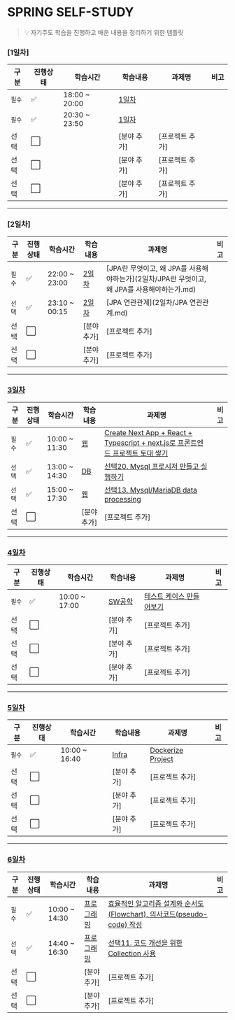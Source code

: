 # SPRING SELF-STUDY
> :bulb: 자기주도 학습을 진행하고 배운 내용을 정리하기 위한 템플릿
### [1일차]

| 구분   | 진행상태             | 학습시간      | 학습내용       | 과제명          | 비고 |
| ------ | -------------------- | ------------- | -------------- | --------------- | ---- |
| `필수` | :white_check_mark:   | 18:00 ~ 20:00 | [1일차](1일차) |                 |      |
| `필수` | :white_check_mark:   | 20:30 ~ 23:50 | [1일차](1일차) |                 |      |
| 선택   | :white_large_square: |               | [분야 추가]    | [프로젝트 추가] |      |
| 선택   | :white_large_square: |               | [분야 추가]    | [프로젝트 추가] |      |
| 선택   | :white_large_square: |               | [분야 추가]    | [프로젝트 추가] |      |

---

### [2일차]

| 구분   | 진행상태             | 학습시간      | 학습내용       | 과제명                                                       | 비고 |
| ------ | -------------------- | ------------- | -------------- | ------------------------------------------------------------ | ---- |
| `필수` | :white_check_mark:   | 22:00 ~ 23:00 | [2일차](2일차) | [JPA란 무엇이고, 왜 JPA를 사용해야하는가](2일차/JPA란 무엇이고, 왜 JPA를 사용해야하는가.md) |      |
| `선택` | :white_check_mark:   | 23:10 ~ 00:15 | [2일차](2일차) | [JPA 연관관계](2일차/JPA 연관관계.md)                        |      |
| 선택   | :white_large_square: |               | [분야 추가]    | [프로젝트 추가]                                              |      |
| 선택   | :white_large_square: |               | [분야 추가]    | [프로젝트 추가]                                              |      |

---

### [3일차](2021-12-22.md)

| 구분   | 진행상태             | 학습시간      | 학습내용    | 과제명                                                                                               | 비고 |
| ------ | -------------------- | ------------- | ----------- | ---------------------------------------------------------------------------------------------------- | ---- |
| `필수` | :white_check_mark:   | 10:00 ~ 11:30 | [웹](웹)    | [Create Next App + React + Typescript + next.js로 프론트엔드 프로젝트 토대 쌓기](웹/Create-Next-App) |      |
| `선택` | :white_check_mark:   | 13:00 ~ 14:30 | [DB](DB)    | [선택20. Mysql 프로시저 만들고 실행하기](DB/mysql-프로시저-작성-실습)                                |      |
| `선택` | :white_check_mark:   | 15:00 ~ 17:30 | [웹](웹)    | [선택13. Mysql/MariaDB data processing](웹/DB-데이터적재및가공-실습)                                 |      |
| 선택   | :white_large_square: |               | [분야 추가] | [프로젝트 추가]                                                                                      |      |

---

### [4일차](2021-12-23.md)

| 구분   | 진행상태             | 학습시간      | 학습내용         | 과제명                                                      | 비고 |
| ------ | -------------------- | ------------- | ---------------- | ----------------------------------------------------------- | ---- |
| `필수` | :white_check_mark:   | 10:00 ~ 17:00 | [SW공학](SW공학) | [테스트 케이스 만들어보기](SW공학/테스트-케이스-만들어보기) |      |
| 선택   | :white_large_square: |               | [분야 추가]      | [프로젝트 추가]                                             |      |
| 선택   | :white_large_square: |               | [분야 추가]      | [프로젝트 추가]                                             |      |
| 선택   | :white_large_square: |               | [분야 추가]      | [프로젝트 추가]                                             |      |

---

### [5일차](2021-12-24.md)

| 구분   | 진행상태             | 학습시간      | 학습내용       | 과제명                                       | 비고 |
| ------ | -------------------- | ------------- | -------------- | -------------------------------------------- | ---- |
| `필수` | :white_check_mark:   | 10:00 ~ 16:40 | [Infra](Infra) | [Dockerize Project](Infra/Dockerize-Project) |      |
| 선택   | :white_large_square: |               | [분야 추가]    | [프로젝트 추가]                              |      |
| 선택   | :white_large_square: |               | [분야 추가]    | [프로젝트 추가]                              |      |
| 선택   | :white_large_square: |               | [분야 추가]    | [프로젝트 추가]                              |      |

---

### [6일차](2021-12-27.md)

| 구분   | 진행상태             | 학습시간      | 학습내용                 | 과제명                                                                                                                             | 비고 |
| ------ | -------------------- | ------------- | ------------------------ | ---------------------------------------------------------------------------------------------------------------------------------- | ---- |
| `필수` | :white_check_mark:   | 10:00 ~ 14:30 | [프로그래밍](프로그래밍) | [효율적인 알고리즘 설계와 순서도(Flowchart), 의사코드(pseudo-code) 작성](프로그래밍/효율적인-알고리즘-설계와-순서도-의사코드-작성) |      |
| `선택` | :white_check_mark:   | 14:40 ~ 16:30 | [프로그래밍](프로그래밍) | [선택11. 코드 개선을 위한 Collection 사용](프로그래밍/코드-개선을-위한-Collection-사용)                                            |      |
| 선택   | :white_large_square: |               | [분야 추가]              | [프로젝트 추가]                                                                                                                    |      |
| 선택   | :white_large_square: |               | [분야 추가]              | [프로젝트 추가]                                                                                                                    |      |
